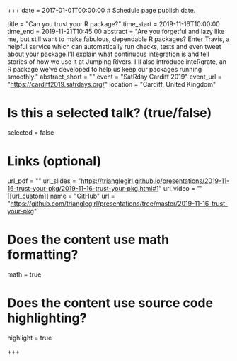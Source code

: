 +++
date = 2017-01-01T00:00:00  # Schedule page publish date.

title = "Can you trust your R package?"
time_start = 2019-11-16T10:00:00
time_end = 2019-11-21T10:45:00
abstract = "Are you forgetful and lazy like me, but still want to make fabulous, dependable R packages? Enter Travis, a helpful service which can automatically run checks, tests and even tweet about your package.I'll explain what continuous integration is and tell stories of how we use it at Jumping Rivers. I'll also introduce inteRgrate, an R package we've developed to help us keep our packages running smoothly."
abstract_short = ""
event = "SatRday Cardiff 2019"
event_url = "https://cardiff2019.satrdays.org/"
location = "Cardiff, United Kingdom"

# Is this a selected talk? (true/false)
selected = false

# Links (optional)
url_pdf = ""
url_slides = "https://trianglegirl.github.io/presentations/2019-11-16-trust-your-pkg/2019-11-16-trust-your-pkg.html#1"
url_video = ""
[[url_custom]]
    name = "GitHub"
    url = "https://github.com/trianglegirl/presentations/tree/master/2019-11-16-trust-your-pkg"
    
# Does the content use math formatting?
math = true

# Does the content use source code highlighting?
highlight = true

+++
